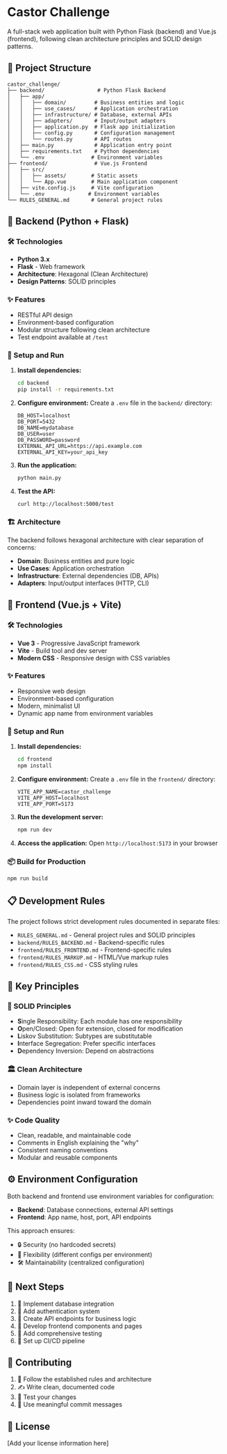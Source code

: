 # Castor Challenge

A full-stack web application built with Python Flask (backend) and Vue.js (frontend), following clean architecture principles and SOLID design patterns.

## 📁 Project Structure

```
castor_challenge/
├── backend/                 # Python Flask Backend
│   ├── app/
│   │   ├── domain/         # Business entities and logic
│   │   ├── use_cases/      # Application orchestration
│   │   ├── infrastructure/ # Database, external APIs
│   │   ├── adapters/       # Input/output adapters
│   │   ├── application.py  # Flask app initialization
│   │   ├── config.py       # Configuration management
│   │   └── routes.py       # API routes
│   ├── main.py             # Application entry point
│   ├── requirements.txt    # Python dependencies
│   └── .env               # Environment variables
├── frontend/               # Vue.js Frontend
│   ├── src/
│   │   ├── assets/        # Static assets
│   │   └── App.vue        # Main application component
│   ├── vite.config.js     # Vite configuration
│   └── .env              # Environment variables
└── RULES_GENERAL.md       # General project rules
```

## 🐍 Backend (Python + Flask)

### 🛠️ Technologies
- **Python 3.x**
- **Flask** - Web framework
- **Architecture**: Hexagonal (Clean Architecture)
- **Design Patterns**: SOLID principles

### ✨ Features
- RESTful API design
- Environment-based configuration
- Modular structure following clean architecture
- Test endpoint available at `/test`

### 🚀 Setup and Run

1. **Install dependencies:**
   ```bash
   cd backend
   pip install -r requirements.txt
   ```

2. **Configure environment:**
   Create a `.env` file in the `backend/` directory:
   ```env
   DB_HOST=localhost
   DB_PORT=5432
   DB_NAME=mydatabase
   DB_USER=user
   DB_PASSWORD=password
   EXTERNAL_API_URL=https://api.example.com
   EXTERNAL_API_KEY=your_api_key
   ```

3. **Run the application:**
   ```bash
   python main.py
   ```

4. **Test the API:**
   ```bash
   curl http://localhost:5000/test
   ```

### 🏗️ Architecture

The backend follows hexagonal architecture with clear separation of concerns:

- **Domain**: Business entities and pure logic
- **Use Cases**: Application orchestration
- **Infrastructure**: External dependencies (DB, APIs)
- **Adapters**: Input/output interfaces (HTTP, CLI)

## 🎨 Frontend (Vue.js + Vite)

### 🛠️ Technologies
- **Vue 3** - Progressive JavaScript framework
- **Vite** - Build tool and dev server
- **Modern CSS** - Responsive design with CSS variables

### ✨ Features
- Responsive web design
- Environment-based configuration
- Modern, minimalist UI
- Dynamic app name from environment variables

### 🚀 Setup and Run

1. **Install dependencies:**
   ```bash
   cd frontend
   npm install
   ```

2. **Configure environment:**
   Create a `.env` file in the `frontend/` directory:
   ```env
   VITE_APP_NAME=castor_challenge
   VITE_APP_HOST=localhost
   VITE_APP_PORT=5173
   ```

3. **Run the development server:**
   ```bash
   npm run dev
   ```

4. **Access the application:**
   Open `http://localhost:5173` in your browser

### 📦 Build for Production

```bash
npm run build
```

## 📋 Development Rules

The project follows strict development rules documented in separate files:

- `RULES_GENERAL.md` - General project rules and SOLID principles
- `backend/RULES_BACKEND.md` - Backend-specific rules
- `frontend/RULES_FRONTEND.md` - Frontend-specific rules
- `frontend/RULES_MARKUP.md` - HTML/Vue markup rules
- `frontend/RULES_CSS.md` - CSS styling rules

## 🔑 Key Principles

### 🎯 SOLID Principles
- **S**ingle Responsibility: Each module has one responsibility
- **O**pen/Closed: Open for extension, closed for modification
- **L**iskov Substitution: Subtypes are substitutable
- **I**nterface Segregation: Prefer specific interfaces
- **D**ependency Inversion: Depend on abstractions

### 🏛️ Clean Architecture
- Domain layer is independent of external concerns
- Business logic is isolated from frameworks
- Dependencies point inward toward the domain

### ✨ Code Quality
- Clean, readable, and maintainable code
- Comments in English explaining the "why"
- Consistent naming conventions
- Modular and reusable components

## ⚙️ Environment Configuration

Both backend and frontend use environment variables for configuration:

- **Backend**: Database connections, external API settings
- **Frontend**: App name, host, port, API endpoints

This approach ensures:
- 🔒 Security (no hardcoded secrets)
- 🔄 Flexibility (different configs per environment)
- 🛠️ Maintainability (centralized configuration)

## 🚀 Next Steps

1. 🔗 Implement database integration
2. 🔐 Add authentication system
3. 📡 Create API endpoints for business logic
4. 🎨 Develop frontend components and pages
5. 🧪 Add comprehensive testing
6. 🔄 Set up CI/CD pipeline

## 🤝 Contributing

1. 📖 Follow the established rules and architecture
2. ✍️ Write clean, documented code
3. 🧪 Test your changes
4. 💬 Use meaningful commit messages

## 📄 License

[Add your license information here] 